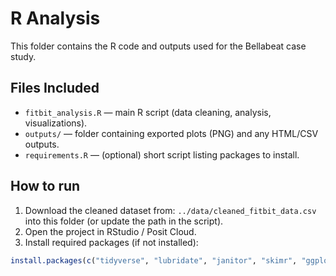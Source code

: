 # R Analysis

This folder contains the R code and outputs used for the Bellabeat case study.

## Files Included
- `fitbit_analysis.R` — main R script (data cleaning, analysis, visualizations).
- `outputs/` — folder containing exported plots (PNG) and any HTML/CSV outputs.
- `requirements.R` — (optional) short script listing packages to install.

## How to run
1. Download the cleaned dataset from: `../data/cleaned_fitbit_data.csv` into this folder (or update the path in the script).
2. Open the project in RStudio / Posit Cloud.
3. Install required packages (if not installed):
```r
install.packages(c("tidyverse", "lubridate", "janitor", "skimr", "ggplot2"))

